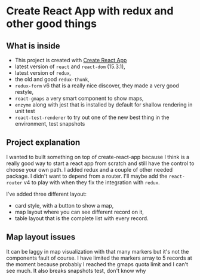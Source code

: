 # Create React App with redux and other good things

## What is inside
- This project is created with [Create React App](https://github.com/facebookincubator/create-react-app)
- latest version of `react` and `react-dom` (15.3.1),
- latest version of `redux`,
- the old and good `redux-thunk`,
- `redux-form` v6 that is a really nice discover, they made a very good restyle,
- `react-gmaps` a very smart component to show maps,
- `enzyme` along with jest that is installed by default for shallow rendering in unit test
- `react-test-renderer` to try out one of the new best thing in the environment, test snapshots

## Project explanation
I wanted to built something on top of create-react-app because I think is a really good way to start a react app from scratch and still have the control to choose your own path.
I added redux and a couple of other needed package. I didn't want to depend from a router. I'll maybe add the `react-router` v4 to play with when they fix the integration with `redux`.

I've added three different layout:
- card style, with a button to show a map,
- map layout where you can see different record on it,
- table layout that is the complete list with every record.

## Map layout issues
It can be laggy in map visualization with that many markers but it's not the components fault of course. I have limited the markers array to 5 records at the moment because probably I reached the gmaps quota limit and I can't see much.
It also breaks snapshots test, don't know why
